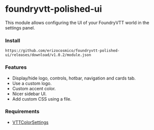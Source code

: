 # foundryvtt-polished-ui

This module allows configuring the UI of your FoundryVTT world in the settings panel.

### Install

```
https://github.com/erizocosmico/foundryvtt-polished-ui/releases/download/v1.0.2/module.json
```

### Features

- Display/hide logo, controls, hotbar, navigation and cards tab.
- Use a custom logo.
- Custom accent color.
- Nicer sidebar UI.
- Add custom CSS using a file.

### Requirements

- [VTTColorSettings](https://github.com/ardittristan/VTTColorSettings)
